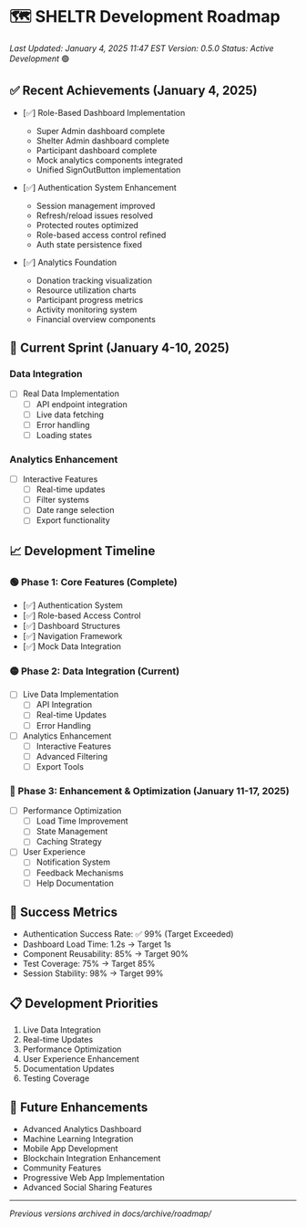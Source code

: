 # 🗺️ SHELTR Development Roadmap
*Last Updated: January 4, 2025 11:47 EST*
*Version: 0.5.0*
*Status: Active Development* 🟢

## ✅ Recent Achievements (January 4, 2025)
- [✅] Role-Based Dashboard Implementation
  - Super Admin dashboard complete
  - Shelter Admin dashboard complete
  - Participant dashboard complete
  - Mock analytics components integrated
  - Unified SignOutButton implementation

- [✅] Authentication System Enhancement
  - Session management improved
  - Refresh/reload issues resolved
  - Protected routes optimized
  - Role-based access control refined
  - Auth state persistence fixed

- [✅] Analytics Foundation
  - Donation tracking visualization
  - Resource utilization charts
  - Participant progress metrics
  - Activity monitoring system
  - Financial overview components

## 🎯 Current Sprint (January 4-10, 2025)
### Data Integration
- [ ] Real Data Implementation
  - [ ] API endpoint integration
  - [ ] Live data fetching
  - [ ] Error handling
  - [ ] Loading states

### Analytics Enhancement
- [ ] Interactive Features
  - [ ] Real-time updates
  - [ ] Filter systems
  - [ ] Date range selection
  - [ ] Export functionality

## 📈 Development Timeline

### 🟢 Phase 1: Core Features (Complete)
- [✅] Authentication System
- [✅] Role-based Access Control
- [✅] Dashboard Structures
- [✅] Navigation Framework
- [✅] Mock Data Integration

### 🟡 Phase 2: Data Integration (Current)
- [ ] Live Data Implementation
  - [ ] API Integration
  - [ ] Real-time Updates
  - [ ] Error Handling
- [ ] Analytics Enhancement
  - [ ] Interactive Features
  - [ ] Advanced Filtering
  - [ ] Export Tools

### 🔵 Phase 3: Enhancement & Optimization (January 11-17, 2025)
- [ ] Performance Optimization
  - [ ] Load Time Improvement
  - [ ] State Management
  - [ ] Caching Strategy
- [ ] User Experience
  - [ ] Notification System
  - [ ] Feedback Mechanisms
  - [ ] Help Documentation

## 🎯 Success Metrics
- Authentication Success Rate: ✅ 99% (Target Exceeded)
- Dashboard Load Time: 1.2s → Target 1s
- Component Reusability: 85% → Target 90%
- Test Coverage: 75% → Target 85%
- Session Stability: 98% → Target 99%

## 📋 Development Priorities
1. Live Data Integration
2. Real-time Updates
3. Performance Optimization
4. User Experience Enhancement
5. Documentation Updates
6. Testing Coverage

## 🌟 Future Enhancements
- Advanced Analytics Dashboard
- Machine Learning Integration
- Mobile App Development
- Blockchain Integration Enhancement
- Community Features
- Progressive Web App Implementation
- Advanced Social Sharing Features

---
*Previous versions archived in docs/archive/roadmap/*
